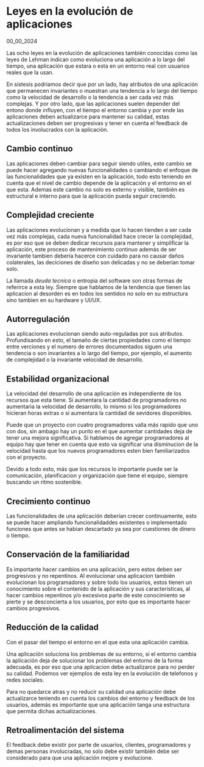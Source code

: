 # Leyes en la evolución de aplicaciones
00_00_2024

Las ocho leyes en la evolución de aplicaciones también conocidas como las leyes de Lehman indican como evoluciona una aplicación a lo largo del tiempo, una aplicación que estara o esta en un entorno real con usuarios reales que la usan.

En sistesis podriamos decir que por un lado, hay atributos de una aplicación que permanecen invariantes o muestran una tendencia a lo largo del tiempo como la velocidad de desarrollo o la tendencia a ser cada vez más complejas. Y por otro lado, que las aplicaciones suelen depender del entono donde influyen, con el tiempo el entorno cambia y por ende las aplicaciones deben actualizarce para mantener su calidad, estas actualizaciones deben ser progresivas y tener en cuenta el feedback de todos los involucrados con la aplicación.

## Cambio continuo

Las aplicaciones deben cambiar para seguir siendo utiles, este cambio se puede hacer agregando nuevas funcionalidades o cambiando el enfoque de las funcionalidades que ya existen en la aplicación, todo esto teniendo en cuenta que el nivel de cambio depende de la aplicación y el entorno en el que esta. Ademas este cambio no solo es externo y visible, también es estructural e interno para que la aplicación pueda seguir creciendo.

## Complejidad creciente

Las aplicaciones evolucionan y a medida que lo hacen tienden a ser cada vez más complejas, cada nueva funcionalidad hace crecer la complejidad, es por eso que se deben dedicar recursos para mantener y simplificar la aplicación, este proceso de mantenimiento continuo además de ser invariante tambien debería hacerce con cuidado para no causar daños colaterales, las deciciones de diseño son delicadas y no se deberían tomar solo.

La llamada *deuda tecnica* o entropia del software son otras formas de referirce a esta ley. Siempre que hablamos de la tendencia que tienen las aplicacion al desorden es en todos los sentidos no solo en su estructura sino tambien en su hardware y UI/UX.

## Autorregulación

Las aplicaciones evolucionan siendo auto-reguladas por sus atributos. Profundisando en esto, el tamaño de ciertas propiedades como el tiempo entre verciones y el numero de errores documentados siguen una tendencia o son invariantes a lo largo del tiempo, por ejemplo, el aumento de complejidad o la invariante velocidad de desarrollo.

## Estabilidad organizacional

La velocidad del desarrollo de una aplicación es independiente de los recursos que esta tiene. Si aumentara la cantidad de programadores no aumentaria la velocidad de desarrollo, lo mismo si los programadores hicieran horas extras o si aumentara la cantidad de sevidores disponibles.

Puede que un proyecto con cuatro programadores valla más rapido que uno con dos, sin ambago hay un punto en el que aumentar cantidades deja de tener una mejora significativa. Si hablamos de agregar programadores al equipo hay que tener en cuenta que esto va significar una disminucion de la velocidad hasta que los nuevos programadores esten bien familiarizados con el proyecto.

Devido a todo esto, más que los recursos lo importante puede ser la comunicación, planificacion y organización que tiene el equipo, siempre buscando un ritmo sostenible.

## Crecimiento continuo

Las funcionalidades de una aplicación deberian crecer continuamente, esto se puede hacer ampliando funcionalidaddes existentes o implementado funciones que antes se habian descartado ya sea por cuestiones de dinero o tiempo.

## Conservación de la familiaridad

Es importante hacer cambios en una aplicación, pero estos deben ser progresivos y no repentinos. Al evolucionar una aplicacion también evolucionan los programadores y sobre todo los usuarios, estos tienen un conocimiento sobre el contenido de la aplicación y sus caracteristicas, al hacer cambios repentinos y/o excesivos parte de este conocimiento se pierte y se desconcierta a los usuarios, por esto que es importante hacer cambios progresivos.

## Reducción de la calidad

Con el pasar del tiempo el entorno en el que esta una aplicación cambia.

Una aplicación soluciona los problemas de su entorno, si el entorno cambia la aplicación deja de solucionar los problemas del entorno de la forma adecuada, es por eso que una aplicacion debe actualizarce para no perder su calidad. Podemos ver ejemplos de esta ley en la evolución de telefonos y redes sociales.

Para no quedarce atras y no reducir su calidad una aplicación debe actualizarce teniendo en cuenta los cambios del entorno y feedback de los usuarios, además es importante que una aplicación tanga una estructura que permita dichas actualizaciones.

## Retroalimentación del sistema

El feedback debe existir por parte de usuarios, clientes, programadores y demas personas involucradas, no solo debe existir también debe ser considerado para que una aplicación mejore y evolucione.
